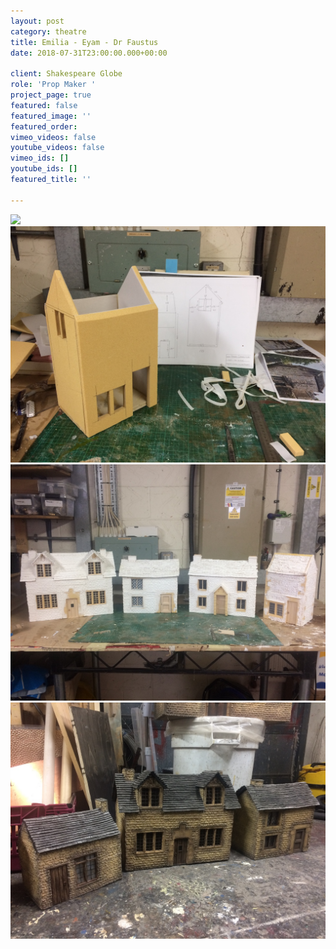 ```yaml
---
layout: post
category: theatre
title: Emilia - Eyam - Dr Faustus
date: 2018-07-31T23:00:00.000+00:00

client: Shakespeare Globe
role: 'Prop Maker '
project_page: true
featured: false
featured_image: ''
featured_order: 
vimeo_videos: false
youtube_videos: false
vimeo_ids: []
youtube_ids: []
featured_title: ''

---
```

![](/uploads/eyam-marc-brenner.jpg)![](/uploads/img_7325.JPG)![](/uploads/img_7527.JPG)![](/uploads/img_7552.JPG)